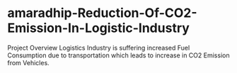 # amaradhip-Reduction-Of-CO2-Emission-In-Logistic-Industry
Project Overview Logistics Industry is suffering increased Fuel Consumption due to transportation which leads to increase in CO2 Emission from Vehicles.
